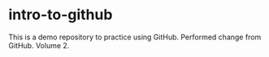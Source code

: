 # intro-to-github
This is a demo repository to practice using GitHub.
Performed change from GitHub.
Volume 2.
